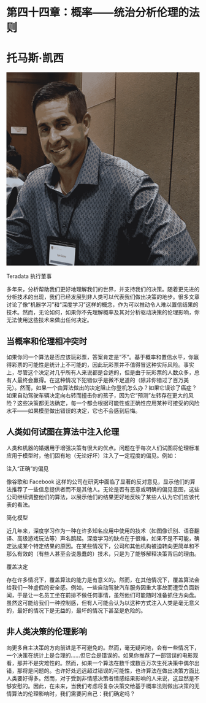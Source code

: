 # 第四十四章：概率——统治分析伦理的法则

# 托马斯·凯西

![](img/Thomas_Casey.png)

Teradata 执行董事

多年来，分析帮助我们更好地理解我们的世界，并支持我们的决策。随着更先进的分析技术的出现，我们已经发展到非人类可以代表我们做出决策的地步。很多文章讨论了像“机器学习”和“深度学习”这样的概念，作为可以推动令人难以置信结果的技术。然而，无论如何，如果你不先理解概率及其对分析驱动决策的伦理影响，你无法使用这些技术来做出任何决定。

## 当概率和伦理相冲突时

如果你问一个算法是否应该玩彩票，答案肯定是“不”。基于概率和置信水平，你赢得彩票的可能性是统计上不可能的，因此玩彩票并不值得冒这种实际风险。事实上，尽管这个决定对几乎所有人来说都是合适的，但是由于玩彩票的人数众多，总有人最终会赢得。在这种情况下犯错似乎是微不足道的（除非你错过了百万美元）。然而，如果一个由算法做出的决定阻止你登机怎么办？如果它误诊了癌症？如果自动驾驶车辆决定向右转而撞击你的孩子，因为它“预测”左转存在更大的风险？这些决策都无法确定，每一个都会根据可能性或正确性应用某种可接受的风险水平——如果模型做出错误的决定，它也不会感到后悔。

## 人类如何试图在算法中注入伦理

人类和机器的婚姻用于增强决策有很大的优点。问题在于每次人们试图将伦理标准应用于模型时，他们固有地（无论好坏）注入了一定程度的偏见。例如：

注入“正确”的偏见

像谷歌和 Facebook 这样的公司在研究中面临了显著的反对意见，显示他们的算法推荐了一些信息提供者而不是其他人。无论是否有恶意或明确的偏见意图，这些公司继续调整他们的算法，以展示他们的结果更好地反映了某些人认为它们应该代表的看法。

简化模型

近几年来，深度学习作为一种在许多知名应用中使用的技术（如图像识别、语音翻译、高级游戏玩法等）声名鹊起。深度学习的缺点在于很难，如果不是不可能，确定达成某个特定结果的原因。在某些情况下，公司和其他机构被迫转向更简单和不那么有效的（有些人甚至会说愚蠢的）技术，只是为了能够解释决策背后的理由。

覆盖决定

存在许多情况下，覆盖算法的能力是有意义的。然而，在其他情况下，覆盖算法会给我们一种虚假的安全感。例如，一些自动驾驶汽车服务因重大事故而遭受负面新闻，于是让一名员工坐在前排不做任何事情，虽然他们可能随时准备抓住方向盘。虽然这可能给我们一种控制感，但有人可能会认为以这种方式注入人类是毫无意义的，最好的情况下是无益的，最坏的情况下甚至是危险的。

## 非人类决策的伦理影响

向更多自主决策的方向前进是不可避免的。然而，毫无疑问地，会有一些情况下，一个决策在统计上是合理的……但它会是错误的。如果你推荐了一部错误的电影观看，那并不是灾难性的。然而，如果一个算法在数千或数百万次生死决策中偶尔出错，那将是问题的。也许好处远远超过错误的可能性，也许算法在做出决策方面比人类要好得多。然而，对于受到非情感决策者情感结果影响的人来说，这显然是不够安慰的。因此，在未来，当我们考虑将复杂决策交给基于概率法则做出决策的无情算法的伦理影响时，我们需要问自己：我们确定吗？
